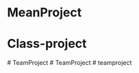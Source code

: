 # MeanProject
# Class-project
#   T e a m P r o j e c t  
 #   T e a m P r o j e c t  
 #   t e a m p r o j e c t  
 